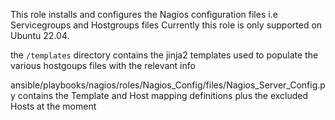 This role installs and configures the Nagios configuration files i.e Servicegroups and Hostgroups files
Currently this role is only supported on Ubuntu 22.04.

the `/templates` directory contains the jinja2 templates used to populate the various hostgoups files with the relevant info

ansible/playbooks/nagios/roles/Nagios_Config/files/Nagios_Server_Config.py
contains the Template and  Host mapping definitions plus the excluded Hosts at the moment
